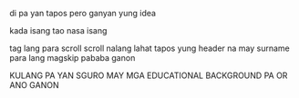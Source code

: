 di pa yan tapos pero ganyan yung idea

kada isang tao nasa isang <section> tag lang para scroll scroll nalang lahat tapos yung header na may surname para lang magskip pababa ganon

KULANG PA YAN SGURO MAY MGA EDUCATIONAL BACKGROUND PA OR ANO GANON

